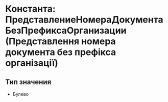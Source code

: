 ﻿# Константа: ПредставлениеНомераДокументаБезПрефиксаОрганизации (Представлення номера документа без префікса організації)

## Тип значения

- Булево

